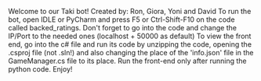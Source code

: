 Welcome to our Taki bot!
Created by: Ron, Giora, Yoni and David
To run the bot, open IDLE or PyCharm and press F5 or Ctrl-Shift-F10 on the code called backed_ratings.
Don't forget to go into the code and change the IP/Port to the needed ones (localhost + 50000 as default)
To view the front end, go into the c# file and run its code by unzipping the code, opening the .csproj file (not .sln!) and also changing the place of the 'info.json' file in the GameManager.cs file to its place.
Run the front-end only after running the python code.
Enjoy!
